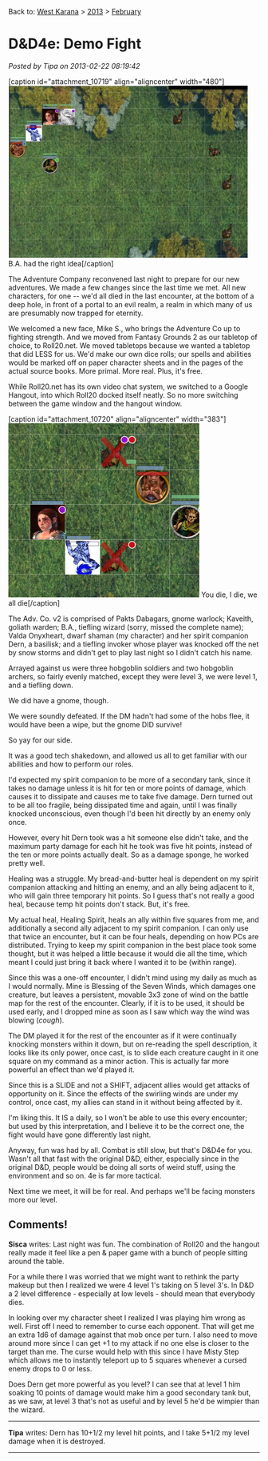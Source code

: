 Back to: [West Karana](/posts/westkarana.md) > [2013](/posts/2013/westkarana.md) > [February](./westkarana.md)
# D&D4e: Demo Fight

*Posted by Tipa on 2013-02-22 08:19:42*

[caption id="attachment\_10719" align="aligncenter" width="480"][![B.A. had the right idea](../../../uploads/2013/02/chrome-2013-02-21-21-40-09-45-480x344.jpg)](../../../uploads/2013/02/chrome-2013-02-21-21-40-09-45.jpg) B.A. had the right idea[/caption]

The Adventure Company reconvened last night to prepare for our new adventures. We made a few changes since the last time we met. All new characters, for one -- we'd all died in the last encounter, at the bottom of a deep hole, in front of a portal to an evil realm, a realm in which many of us are presumably now trapped for eternity.

We welcomed a new face, Mike S., who brings the Adventure Co up to fighting strength. And we moved from Fantasy Grounds 2 as our tabletop of choice, to Roll20.net. We moved tabletops because we wanted a tabletop that did LESS for us. We'd make our own dice rolls; our spells and abilities would be marked off on paper character sheets and in the pages of the actual source books. More primal. More real. Plus, it's free.

While Roll20.net has its own video chat system, we switched to a Google Hangout, into which Roll20 docked itself neatly. So no more switching between the game window and the hangout window.

[caption id="attachment\_10720" align="aligncenter" width="383"][![You die, I die, we all die](../../../uploads/2013/02/chrome-2013-02-21-23-36-26-98.jpg)](../../../uploads/2013/02/chrome-2013-02-21-23-36-26-98.jpg) You die, I die, we all die[/caption]

The Adv. Co. v2 is comprised of Pakts Dabagars, gnome warlock; Kaveith, goliath warden; B.A., tiefling wizard (sorry, missed the complete name); Valda Onyxheart, dwarf shaman (my character) and her spirit companion Dern, a basilisk; and a tiefling invoker whose player was knocked off the net by snow storms and didn't get to play last night so I didn't catch his name.

Arrayed against us were three hobgoblin soldiers and two hobgoblin archers, so fairly evenly matched, except they were level 3, we were level 1, and a tiefling down.

We did have a gnome, though.

We were soundly defeated. If the DM hadn't had some of the hobs flee, it would have been a wipe, but the gnome DID survive!

So yay for our side.

It was a good tech shakedown, and allowed us all to get familiar with our abilities and how to perform our roles. 

I'd expected my spirit companion to be more of a secondary tank, since it takes no damage unless it is hit for ten or more points of damage, which causes it to dissipate and causes me to take five damage. Dern turned out to be all too fragile, being dissipated time and again, until I was finally knocked unconscious, even though I'd been hit directly by an enemy only once.

However, every hit Dern took was a hit someone else didn't take, and the maximum party damage for each hit he took was five hit points, instead of the ten or more points actually dealt. So as a damage sponge, he worked pretty well.

Healing was a struggle. My bread-and-butter heal is dependent on my spirit companion attacking and hitting an enemy, and an ally being adjacent to it, who will gain three temporary hit points. So I guess that's not really a good heal, because temp hit points don't stack. But, it's free.

My actual heal, Healing Spirit, heals an ally within five squares from me, and additionally a second ally adjacent to my spirit companion. I can only use that twice an encounter, but it can be four heals, depending on how PCs are distributed. Trying to keep my spirit companion in the best place took some thought, but it was helped a little because it would die all the time, which meant I could just bring it back where I wanted it to be (within range).

Since this was a one-off encounter, I didn't mind using my daily as much as I would normally. Mine is Blessing of the Seven Winds, which damages one creature, but leaves a persistent, movable 3x3 zone of wind on the battle map for the rest of the encounter. Clearly, if it is to be used, it should be used early, and I dropped mine as soon as I saw which way the wind was blowing (*cough*).

The DM played it for the rest of the encounter as if it were continually knocking monsters within it down, but on re-reading the spell description, it looks like its only power, once cast, is to slide each creature caught in it one square on my command as a minor action. This is actually far more powerful an effect than we'd played it.

Since this is a SLIDE and not a SHIFT, adjacent allies would get attacks of opportunity on it. Since the effects of the swirling winds are under my control, once cast, my allies can stand in it without being affected by it.

I'm liking this. It IS a daily, so I won't be able to use this every encounter; but used by this interpretation, and I believe it to be the correct one, the fight would have gone differently last night.

Anyway, fun was had by all. Combat is still slow, but that's D&D4e for you. Wasn't all that fast with the original D&D, either, especially since in the original D&D, people would be doing all sorts of weird stuff, using the environment and so on. 4e is far more tactical.

Next time we meet, it will be for real. And perhaps we'll be facing monsters more our level.

## Comments!

**Sisca** writes: Last night was fun. The combination of Roll20 and the hangout really made it feel like a pen & paper game with a bunch of people sitting around the table.

For a while there I was worried that we might want to rethink the party makeup but then I realized we were 4 level 1's taking on 5 level 3's. In D&D a 2 level difference - especially at low levels - should mean that everybody dies. 

In looking over my character sheet I realized I was playing him wrong as well. First off I need to remember to curse each opponent. That will get me an extra 1d6 of damage against that mob once per turn. I also need to move around more since I can get +1 to my attack if no one else is closer to the target than me. The curse would help with this since I have Misty Step which allows me to instantly teleport up to 5 squares whenever a cursed enemy drops to 0 or less.

Does Dern get more powerful as you level? I can see that at level 1 him soaking 10 points of damage would make him a good secondary tank but, as we saw, at level 3 that's not as useful and by level 5 he'd be wimpier than the wizard.

---

**Tipa** writes: Dern has 10+1/2 my level hit points, and I take 5+1/2 my level damage when it is destroyed.

---

